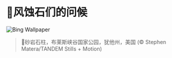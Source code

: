 # 🔖风蚀石们的问候

![Bing Wallpaper](https://www.bing.com/th?id=OHR.BryceHoodoos_ZH-CN0817211446_1920x1080.jpg&rf=LaDigue_1920x1080.jpg&pid=hp)

> 📝砂岩石柱，布莱斯峡谷国家公园，犹他州，美国 (© Stephen Matera/TANDEM Stills + Motion)
